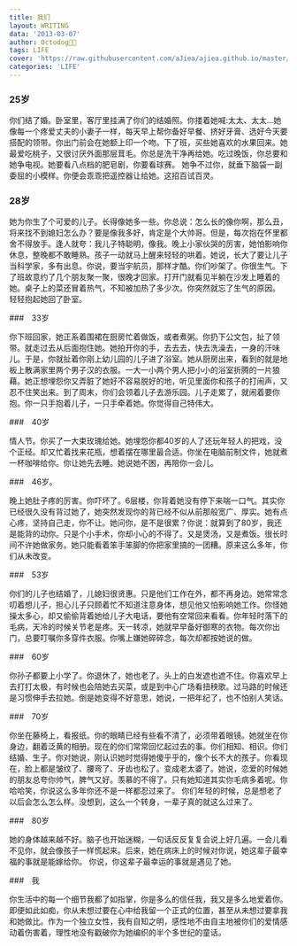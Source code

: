 ```yaml
---
title: 我们
layout: WRITING
data: '2013-03-07'
author: Octodog🐙🐶
tags: LIFE
cover: 'https://raw.githubusercontent.com/aJiea/ajiea.github.io/master/_posts/130307/COVER.JPG'
categories: 'LIFE'
---
```


### 25岁


你们结了婚。卧室里，客厅里挂满了你们的结婚照。你搂着她喊:太太、太太...她像每一个疼爱丈夫的小妻子一样，每天早上帮你备好早餐、挤好牙膏、选好今天要搭配的领带。你出门前会在她额上印一个吻。下了班，买些她喜欢的水果回来。她最爱吃桃子，又很讨厌外面那层茸毛。你总是洗干净再给她。吃过晚饭，你总要和她争电视。她要看八点档的肥皂剧，你要看球赛。
她争不过你，就垂下脑袋一副委屈的小模样。你便会乖乖把遥控器让给她。这招百试百灵。


### 28岁

她为你生了个可爱的儿子。长得像她多一些。你总说：怎么长的像你啊，那么丑，将来找不到媳妇怎么办？要是像我多好，肯定是个大帅哥。但是，每次抱在怀里都舍不得放手。逢人就夸：我儿子特聪明，像我。晚上小家伙哭的厉害，她怕影响你休息，整晚都不敢睡熟。孩子一动就马上醒来轻轻的哄着。她说，长大了要让儿子当科学家，多有出息。你说，要当宇航员，那样才酷。你们吵架了。你很生气。下了班故意约了几个朋友聚一聚，很晚才回家。打开门就看见半躺在沙发上睡着的她。桌子上的菜还冒着热气，不知被加热了多少次。你突然就忘了生气的原因。
轻轻抱起她回了卧室。


###　33岁

你下班回家，她正系着围裙在厨房忙着做饭，或者煮粥。你扔下公文包，扯了领带。就走过去从后面抱住她。她拍开你的手，去去去，快去洗澡去，一身的汗味儿。于是，你就扯着你刚上幼儿园的儿子进了浴室。她从厨房出来，看到的就是地板上散满家里两个男子汉的衣服。一大一小两个男人把小小的浴室折腾的一片狼藉。她正想埋怨你又弄脏了她好不容易脱好的地，听见里面你和孩子的打闹声，又忍不住笑出来。到了周末，你们会领着儿子去游乐园。儿子走累了，就闹着要你抱。你一只手抱着儿子，一只手牵着她。你觉得自己特伟大。


###　40岁

情人节。你买了一大束玫瑰给她。她埋怨你都40岁的人了还玩年轻人的把戏，没个正经。却又忙着找来花瓶，想着摆在哪里最合适。你坐在电脑前制文件，她就煮一杯咖啡给你。你让她先去睡。她说她不困，再陪你一会儿。


###　46岁。

晚上她肚子疼的厉害。你吓坏了。6层楼，你背着她没有停下来喘一口气。其实你已经很久没有背过她了，她突然发现你的背已经不似从前那般宽广、厚实。她有点心疼，坚持自己走，你不让。她问你，是不是很累？你说：就算到了80岁，我还是能背的动你。只是个小手术，你却小心的不得了。又是煲汤，又是煮饭。很长时间不许她做家务。她只能看着笨手笨脚的你把家里搞的一团糟。原来这么多年，你们从未改变。


###　53岁

你们的儿子也结婚了，儿媳妇很贤惠。只是他们工作在外，都不再身边。她常常念叨着想儿子，担心儿子只顾着忙不知道注意身体，想见他又怕影响她工作。你怪她操太多心，却又偷偷背着她给儿子大电话，要他有空常回来看看。你年轻时落下的毛病，天冷的时候关节老是疼。天一转凉，她就早早备好御寒的衣物。每次你出门，总要叮嘱你多穿件衣服。你嘴上嫌她碎碎念，每次却都按她说的做。


###　60岁

你孙子都要上小学了。你退休了，她也老了。头上的白发遮也遮不住。你喜欢早上去打打太极，有时候也会陪她去买菜，或是到中心广场看扭秧歌。过马路的时候还是习惯伸手去拉她。倒是她变得不好意思，她说，一把年纪了，也不怕别人笑话。


###　70岁

你坐在藤椅上，看报纸。你的眼睛已经有些看不清了，必须带着眼镜。她就坐在你身边，翻着泛黄的相册。现在的你们常常回忆起过去的事。你们相知、相识。你们结婚、生子。你对她说，刚认识她时觉得她傻乎乎的，像个长不大的孩子。你看现在，脸上都是皱纹了、腰弯了、牙齿也松了。变成老太婆了。她说，恋爱的时候她的朋友总夸你帅气，脾气又好。羡慕的不得了。只有她知道其实你毛病多着呢。你哈哈笑，你说这么多年你还不是一样都忍过来了。
你们年轻的时候，总是想老了以后会怎么怎么样。没想到，这么一个转身，一辈子真的就这么过来了。


###　80岁

她的身体越来越不好。脑子也开始迷糊，一句话反反复复会说上好几遍。一会儿看不见你，就会像孩子一样慌起来。后来，她在病床上的时候对你说，她这辈子最幸福的事就是能嫁给你。
你说，你这辈子最幸运的事就是遇见了她。


 ###　我

 你生活中的每一个细节我都了如指掌，你是多么的信任我，我又是多么地爱着你。即便如此如痴，你从未想过要在心中给我留一个正式的位置，甚至从未想过要拿我和她做比。作为一个独立女性，我有自知之明，感性地不由自主地被你们的爱情感动着伤害着，理性地没有戳破你为她编织的半个多世纪的童话。